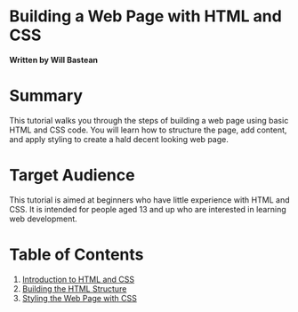 # Building a Web Page with HTML and CSS

**Written by Will Bastean**

# Summary
This tutorial walks you through the steps of building a web page using basic HTML and CSS code. You will learn how to structure the page, add content, and apply styling to create a hald decent looking web page.

# Target Audience
This tutorial is aimed at beginners who have little experience with HTML and CSS. It is intended for people aged 13 and up who are interested in learning web development.

# Table of Contents
1. [Introduction to HTML and CSS](Introduction.md)
2. [Building the HTML Structure](html-structure.md)
3. [Styling the Web Page with CSS](CSS-structure.md)
